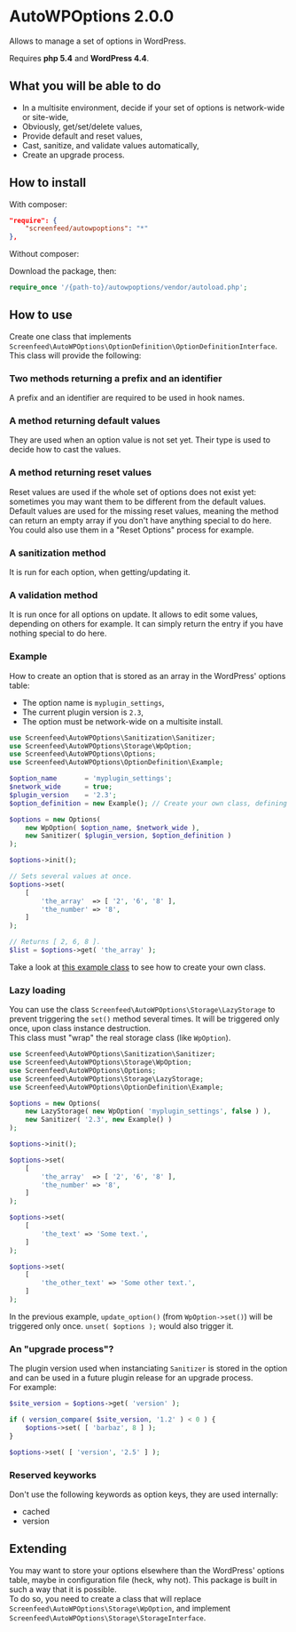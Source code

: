 # AutoWPOptions 2.0.0

Allows to manage a set of options in WordPress.

Requires **php 5.4** and **WordPress 4.4**.

## What you will be able to do

* In a multisite environment, decide if your set of options is network-wide or site-wide,
* Obviously, get/set/delete values,
* Provide default and reset values,
* Cast, sanitize, and validate values automatically,
* Create an upgrade process.

## How to install

With composer:

```json
"require": {
	"screenfeed/autowpoptions": "*"
},
```

Without composer:

Download the package, then:

```php
require_once '/{path-to}/autowpoptions/vendor/autoload.php';
```

## How to use

Create one class that implements `Screenfeed\AutoWPOptions\OptionDefinition\OptionDefinitionInterface`.
This class will provide the following:

### Two methods returning a prefix and an identifier

A prefix and an identifier are required to be used in hook names.

### A method returning default values

They are used when an option value is not set yet. Their type is used to decide how to cast the values.

### A method returning reset values

Reset values are used if the whole set of options does not exist yet: sometimes you may want them to be different from the default values. Default values are used for the missing reset values, meaning the method can return an empty array if you don't have anything special to do here.  
You could also use them in a "Reset Options" process for example.

### A sanitization method

It is run for each option, when getting/updating it.

### A validation method

It is run once for all options on update. It allows to edit some values, depending on others for example. It can simply return the entry if you have nothing special to do here.

### Example

How to create an option that is stored as an array in the WordPress' options table:

* The option name is `myplugin_settings`,
* The current plugin version is `2.3`,
* The option must be network-wide on a multisite install.

```php
use Screenfeed\AutoWPOptions\Sanitization\Sanitizer;
use Screenfeed\AutoWPOptions\Storage\WpOption;
use Screenfeed\AutoWPOptions\Options;
use Screenfeed\AutoWPOptions\OptionDefinition\Example;

$option_name       = 'myplugin_settings';
$network_wide      = true;
$plugin_version    = '2.3';
$option_definition = new Example(); // Create your own class, defining your options set.

$options = new Options(
	new WpOption( $option_name, $network_wide ),
	new Sanitizer( $plugin_version, $option_definition )
);

$options->init();

// Sets several values at once.
$options->set(
	[
		'the_array'  => [ '2', '6', '8' ],
		'the_number' => '8',
	]
);

// Returns [ 2, 6, 8 ].
$list = $options->get( 'the_array' );
```

Take a look at [this example class](https://github.com/Screenfeed/autowpoptions/blob/main/src/OptionDefinition/Example.php) to see how to create your own class.

### Lazy loading

You can use the class `Screenfeed\AutoWPOptions\Storage\LazyStorage` to prevent triggering the `set()` method several times. It will be triggered only once, upon class instance destruction.  
This class must "wrap" the real storage class (like `WpOption`).

```php
use Screenfeed\AutoWPOptions\Sanitization\Sanitizer;
use Screenfeed\AutoWPOptions\Storage\WpOption;
use Screenfeed\AutoWPOptions\Options;
use Screenfeed\AutoWPOptions\Storage\LazyStorage;
use Screenfeed\AutoWPOptions\OptionDefinition\Example;

$options = new Options(
	new LazyStorage( new WpOption( 'myplugin_settings', false ) ),
	new Sanitizer( '2.3', new Example() )
);

$options->init();

$options->set(
	[
		'the_array'  => [ '2', '6', '8' ],
		'the_number' => '8',
	]
);

$options->set(
	[
		'the_text' => 'Some text.',
	]
);

$options->set(
	[
		'the_other_text' => 'Some other text.',
	]
);
```

In the previous example, `update_option()` (from `WpOption->set()`) will be triggered only once. `unset( $options );` would also trigger it.

### An "upgrade process"?

The plugin version used when instanciating `Sanitizer` is stored in the option and can be used in a future plugin release for an upgrade process.  
For example:

```php
$site_version = $options->get( 'version' );

if ( version_compare( $site_version, '1.2' ) < 0 ) {
	$options->set( [ 'barbaz', 8 ] );
}

$options->set( [ 'version', '2.5' ] );
```

### Reserved keyworks

Don't use the following keywords as option keys, they are used internally:

* cached
* version

## Extending

You may want to store your options elsewhere than the WordPress' options table, maybe in configuration file (heck, why not). This package is built in such a way that it is possible.  
To do so, you need to create a class that will replace `Screenfeed\AutoWPOptions\Storage\WpOption`, and implement `Screenfeed\AutoWPOptions\Storage\StorageInterface`.
